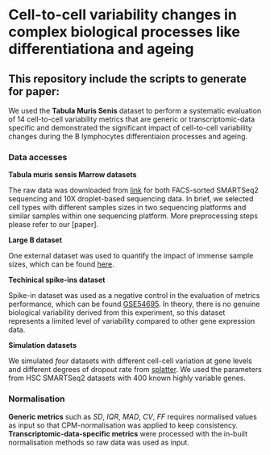 # Cell-to-cell variability changes in complex biological processes like differentiationa and ageing


## This repository include the scripts to generate for paper: 
We used the **Tabula Muris Senis** dataset to perform a systematic evaluation of 14 cell-to-cell variability metrics that are generic or transcriptomic-data specific and demonstrated the significant impact of cell-to-cell variability changes during the B lymphocytes differentiaion processes and ageing. 

### Data accesses
**Tabula muris sensis Marrow datasets**

The raw data was downloaded from [link](https://figshare.com/articles/dataset/Tabula_Muris_Senis_Data_Objects/12654728) for both FACS-sorted SMARTSeq2 sequencing and 10X droplet-based sequencing data. In brief, we selected cell types with different samples sizes in two sequencing platforms and similar samples within one sequencing platform. More preprocessing steps please refer to our [paper].

**Large B dataset**

One external dataset was used to quantify the impact of immense sample sizes, which can be found [here](https://www.10xgenomics.com/resources/datasets/cd-19-plus-b-cells-1-standard-1-1-0).

**Techinical spike-ins dataset**

Spike-in dataset was used as a negative control in the evaluation of metrics performance, which can be found [GSE54695](https://www.ncbi.nlm.nih.gov/geo/query/acc.cgi?acc=GSE54695). In theory, there is no genuine biological variability derived from this experiment, so this dataset represents a limited level of variability compared to other gene expression data.

**Simulation datasets**

We simulated *four* datasets with different cell-cell variation at gene levels and different degrees of dropout rate from [splatter](https://bioconductor.org/packages/release/bioc/html/splatter.html). We used the parameters from HSC SMARTSeq2 datasets with 400 known highly variable genes. 

### Normalisation 
**Generic metrics** such as *SD*, *IQR*, *MAD*, *CV*, *FF* requires normalised values as input so that CPM-normalisation was applied to keep consistency. 
**Transcriptomic-data-specific metrics** were processed with the in-built normalisation methods so raw data was used as input.

